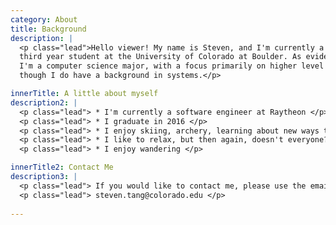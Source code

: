 ```yaml
---
category: About
title: Background
description: |
  <p class="lead">Hello viewer! My name is Steven, and I'm currently a
  third year student at the University of Colorado at Boulder. As evident from my binary banner up above,
  I'm a computer science major, with a focus primarily on higher level software implementation,
  though I do have a background in systems.</p>

innerTitle: A little about myself  
description2: |
  <p class="lead"> * I'm currently a software engineer at Raytheon </p>
  <p class="lead"> * I graduate in 2016 </p>
  <p class="lead"> * I enjoy skiing, archery, learning about new ways to develop </p> 
  <p class="lead"> * I like to relax, but then again, doesn't everyone? </p>
  <p class="lead"> * I enjoy wandering </p>

innerTitle2: Contact Me
description3: |
  <p class="lead"> If you would like to contact me, please use the email address provided below:</p>
  <p class="lead"> steven.tang@colorado.edu </p>
  
---
```


